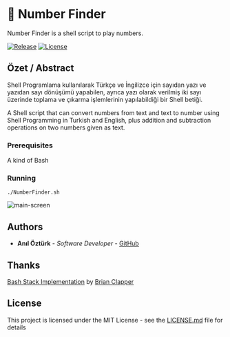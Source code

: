 # 🧪 Number Finder

Number Finder is a shell script to play numbers.

[![Release](https://img.shields.io/github/release/baykatre/Number-Finder)](https://github.com/baykatre/Number-Finder/releases)
[![License](https://img.shields.io/badge/License-MIT-yellow.svg)](https://github.com/baykatre/Number-Finder/blob/master/LICENSE)

## Özet / Abstract

Shell Programlama kullanılarak Türkçe ve İngilizce için sayıdan yazı ve yazıdan sayı dönüşümü yapabilen, ayrıca yazı olarak verilmiş iki sayı üzerinde toplama ve çıkarma işlemlerinin yapılabildiği bir Shell betiği.

A Shell script that can convert numbers from text and text to number using Shell Programming in Turkish and English, plus addition and subtraction operations on two numbers given as text.

### Prerequisites

A kind of Bash

### Running

```
./NumberFinder.sh
```

![main-screen](https://raw.githubusercontent.com/baykatre/Number-Finder/master/photos/main.png "Main")

## Authors

- **Anıl Öztürk** - _Software Developer_ - [GitHub](https://github.com/baykatre)

## Thanks

[Bash Stack Implementation](https://gist.github.com/bmc/1323553) by [Brian Clapper](https://github.com/bmc)

## License

This project is licensed under the MIT License - see the [LICENSE.md](https://github.com/baykatre/Number-Finder/blob/master/LICENSE) file for details
